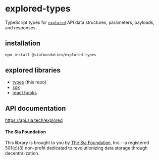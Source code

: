 # explored-types

TypeScript types for [`explored`](https://github.com/SiaFoundation/explored) API data structures, parameters, payloads, and responses.

## installation

```sh
npm install @siafoundation/explored-types
```

## explored libraries

- [types](https://www.npmjs.com/package/@siafoundation/explored-types) (this repo)
- [sdk](https://www.npmjs.com/package/@siafoundation/explored-js)
- [react hooks](https://www.npmjs.com/package/@siafoundation/explored-react)

## API documentation

https://api.sia.tech/explored

#### The Sia Foundation

This library is brought to you by [The Sia Foundation](https://github.com/SiaFoundation), Inc.--a registered 501(c)(3) non-profit dedicated to revolutionizing data storage through decentralization.

